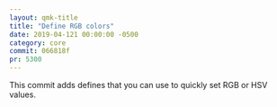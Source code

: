 ```yaml
---
layout: qmk-title
title: "Define RGB colors"
date: 2019-04-121 00:00:00 -0500
category: core
commit: 066818f
pr: 5300
---
```


This commit adds defines that you can use to quickly set RGB or HSV values. 
